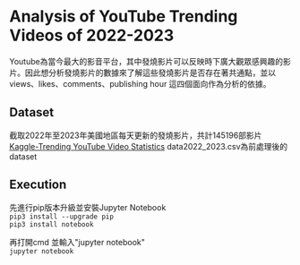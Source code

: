# Analysis of YouTube Trending Videos of 2022-2023
Youtube為當今最大的影音平台，其中發燒影片可以反映時下廣大觀眾感興趣的影片。因此想分析發燒影片的數據來了解這些發燒影片是否存在著共通點，並以views、likes、comments、publishing hour 這四個面向作為分析的依據。  

## Dataset
截取2022年至2023年美國地區每天更新的發燒影片，共計145196部影片  
[Kaggle-Trending YouTube Video Statistics](https://www.kaggle.com/datasets/datasnaek/youtube-new?select=USvideos.csv)
data2022_2023.csv為前處理後的dataset  

## Execution
先進行pip版本升級並安裝Jupyter Notebook  
  ```pip3 install --upgrade pip```  
  ```pip3 install notebook```


再打開cmd 並輸入"jupyter notebook"  
  ```jupyter notebook```
